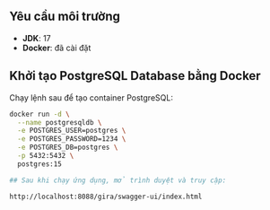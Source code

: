 ## Yêu cầu môi trường
- **JDK**: 17
- **Docker**: đã cài đặt

## Khởi tạo PostgreSQL Database bằng Docker

Chạy lệnh sau để tạo container PostgreSQL:

```bash
docker run -d \
  --name postgresqldb \
  -e POSTGRES_USER=postgres \
  -e POSTGRES_PASSWORD=1234 \
  -e POSTGRES_DB=postgres \
  -p 5432:5432 \
  postgres:15

## Sau khi chạy ứng dụng, mở trình duyệt và truy cập:

http://localhost:8088/gira/swagger-ui/index.html


